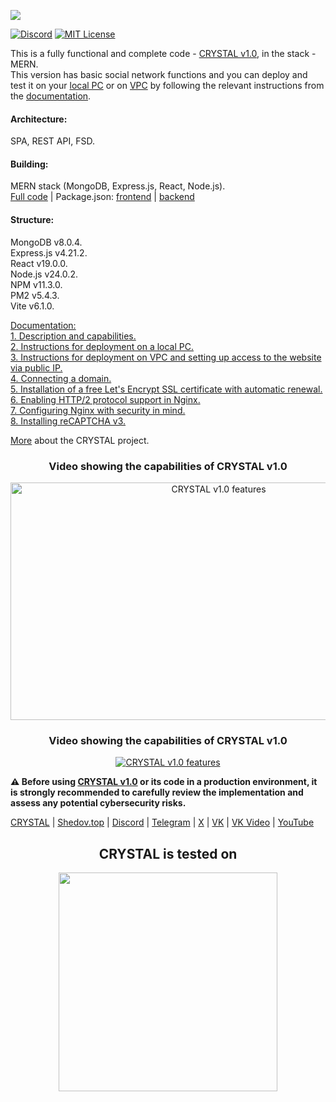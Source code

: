 [<img src="https://shedov.top/ru/wp-content/images/logo_crystal-v1.0_github_25.png">](https://shedov.top/description-and-capabilities-of-crystal-v1-0/)

[![Discord](https://img.shields.io/discord/1006372235172384849?style=for-the-badge&logo=5865F2&logoColor=black&labelColor=black&color=%23f3f3f3
)](https://discord.gg/ENB7RbxVZE)
[![MIT License](https://img.shields.io/badge/license-MIT-blue.svg?style=for-the-badge&logo=5865F2&logoColor=black&labelColor=black&color=%23f3f3f3)](https://github.com/CrystalSystems/crystal-v1.0/blob/main/LICENSE)


This is a fully functional and complete code - [CRYSTAL v1.0](https://shedov.top/description-and-capabilities-of-crystal-v1-0/), in the stack - MERN.<br/>
This version has basic social network functions and you can deploy and test it on your [local PC](https://shedov.top/instructions-for-deploying-crystal-v1-0-on-a-local-pc/) or on [VPC](https://shedov.top/instructions-for-deploying-crystal-v1-0-on-vpc-and-setting-up-access-to-the-site-via-public-ip/) by following the relevant instructions from the [documentation](https://shedov.top/documentation-crystal/).<br/>

#### Architecture:<br/>
SPA, REST API, FSD.

#### Building:<br/>
MERN stack (MongoDB, Express.js, React, Node.js).<br/>
[Full code](https://github.com/CrystalSystems/crystal-v1.0/) | Package.json: [frontend](https://github.com/CrystalSystems/crystal-v1.0/blob/main/frontend/package.json) | [backend](https://github.com/CrystalSystems/crystal-v1.0/blob/main/backend/package.json)<br/>

#### Structure:<br/>
MongoDB v8.0.4.<br/>
Express.js v4.21.2.<br/>
React v19.0.0.<br/>
Node.js v24.0.2.<br/>
NPM v11.3.0.<br/>
PM2 v5.4.3.<br/>
Vite v6.1.0.<br/>

[Documentation:](https://shedov.top/documentation-crystal/)<br/>
[1. Description and capabilities.](https://shedov.top/description-and-capabilities-of-crystal-v1-0/)<br/>
[2. Instructions for deployment on a local PC.](https://shedov.top/instructions-for-deploying-crystal-v1-0-on-a-local-pc/)<br/>
[3. Instructions for deployment on VPC and setting up access to the website via public IP.](https://shedov.top/instructions-for-deploying-crystal-v1-0-on-vpc-and-setting-up-access-to-the-website-via-public-ip/)<br/>
[4. Connecting a domain.](https://shedov.top/connecting-a-domain-to-the-crystal-v1-0-project/)<br/>
[5. Installation of a free Let's Encrypt SSL certificate with automatic renewal.](https://shedov.top/installation-of-a-free-lets-encrypt-ssl-certificate-with-automatic-renewal-for-the-domain-of-the-crystal-v1-0-project/)<br/>
[6. Enabling HTTP/2 protocol support in Nginx.](https://shedov.top/enabling-http-2-protocol-support-in-nginx-on-the-crystal-v1-0-project/)<br/>
[7. Configuring Nginx with security in mind.](https://shedov.top/configuring-nginx-server-with-security-in-mind-on-the-crystal-v1-0-project//)<br/>
[8. Installing reCAPTCHA v3.](https://shedov.top/installing-recaptcha-v3-on-the-crystal-v1-0-project/)<br/>

[More](https://shedov.top/about-the-crystal-project/) about the CRYSTAL project.<br/>

<h3 align="center">Video showing the capabilities of CRYSTAL v1.0</h3>
<p align="center">
<a href="https://www.youtube.com/watch?v=c56AkM3ms4o" target="_blank">
  <img src="https://shedov.top/wp-content/images/crystal.v1.0-presentation-video-preview1.webp" style="width: 650px; max-width: 100%; height: 380px;" alt="CRYSTAL v1.0 features"/>
</a>
</p>

<h3 align="center">Video showing the capabilities of CRYSTAL v1.0</h3>
<p align="center">
  <a href="https://www.youtube.com/watch?v=c56AkM3ms4o" target="_blank">
    <img src="https://shedov.top/wp-content/images/crystal.v1.0-presentation-video-preview1.webp" alt="CRYSTAL v1.0 features">
  </a>
</p>

**⚠️ Before using [CRYSTAL v1.0](https://github.com/CrystalSystems/crystal-v1.0) or its code in a production environment, it is strongly recommended to carefully review the implementation and assess any potential cybersecurity risks.**<br/>

[CRYSTAL](https://crysty.ru/) | [Shedov.top](https://shedov.top/) | [Discord](https://discord.gg/ENB7RbxVZE) | [Telegram](https://t.me/ShedovChannel) | [X](https://x.com/AndrewShedov) | [VK](https://vk.com/shedovclub) | [VK Video](https://vkvideo.ru/@shedovclub) | [YouTube](https://www.youtube.com/@AndrewShedov)

<h2 align="center"><strong>CRYSTAL is tested on</strong></h2>

<p align="center">
  <a href="https://www.browserstack.com/">
    <img src="https://shedov.top/wp-content/images/browserstack-logo-global.svg" width="350" />
  </a>
</p>
 